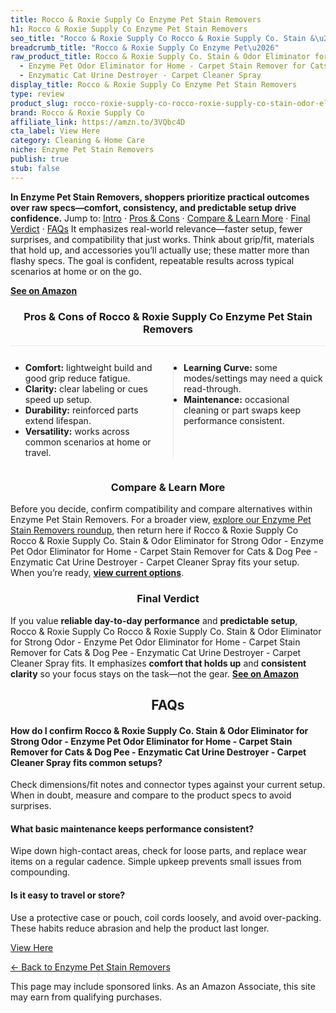 ```yaml
---
title: Rocco & Roxie Supply Co Enzyme Pet Stain Removers
h1: Rocco & Roxie Supply Co Enzyme Pet Stain Removers
seo_title: "Rocco & Roxie Supply Co Rocco & Roxie Supply Co. Stain &\u2026"
breadcrumb_title: "Rocco & Roxie Supply Co Enzyme Pet\u2026"
raw_product_title: Rocco & Roxie Supply Co. Stain & Odor Eliminator for Strong Odor
  - Enzyme Pet Odor Eliminator for Home - Carpet Stain Remover for Cats & Dog Pee
  - Enzymatic Cat Urine Destroyer - Carpet Cleaner Spray
display_title: Rocco & Roxie Supply Co Enzyme Pet Stain Removers
type: review
product_slug: rocco-roxie-supply-co-rocco-roxie-supply-co-stain-odor-eliminator-for-s-8a8f13fd
brand: Rocco & Roxie Supply Co
affiliate_link: https://amzn.to/3VQbc4D
cta_label: View Here
category: Cleaning & Home Care
niche: Enzyme Pet Stain Removers
publish: true
stub: false
---
```


<div id="intro" class="full-width"><p><strong>In Enzyme Pet Stain Removers, shoppers prioritize practical outcomes over raw specs&mdash;comfort, consistency, and predictable setup drive confidence.</strong> Jump to: <a href="#intro">Intro</a> · <a href="#pros-cons">Pros &amp; Cons</a> · <a href="#compare-more">Compare &amp; Learn More</a> · <a href="#verdict">Final Verdict</a> · <a href="#faqs">FAQs</a> It emphasizes real-world relevance&mdash;faster setup, fewer surprises, and compatibility that just works. Think about grip/fit, materials that hold up, and accessories you’ll actually use; these matter more than flashy specs. The goal is confident, repeatable results across typical scenarios at home or on the go.</p><p><a href="https://amzn.to/3VQbc4D" rel="nofollow sponsored noopener" target="_blank"><strong>See on Amazon</strong></a></p></div>
<h3 id="pros-cons" style="text-align:center;">Pros &amp; Cons of Rocco & Roxie Supply Co Enzyme Pet Stain Removers</h3>
<div class="pc-grid" style="display:grid;grid-template-columns:1fr 1fr;gap:16px;border-top:1px solid #e5e7eb;padding-top:12px;">
  <ul>
    <li><strong>Comfort:</strong> lightweight build and good grip reduce fatigue.</li>
    <li><strong>Clarity:</strong> clear labeling or cues speed up setup.</li>
    <li><strong>Durability:</strong> reinforced parts extend lifespan.</li>
    <li><strong>Versatility:</strong> works across common scenarios at home or travel.</li>
  </ul>
  <ul style="border-left:1px solid #e5e7eb;padding-left:16px;">
    <li><strong>Learning Curve:</strong> some modes/settings may need a quick read-through.</li>
    <li><strong>Maintenance:</strong> occasional cleaning or part swaps keep performance consistent.</li>
  </ul>
</div>


<h3 id="compare-more" style="text-align:center;">Compare &amp; Learn More</h3>
<p>Before you decide, confirm compatibility and compare alternatives within Enzyme Pet Stain Removers. For a broader view, <a href="#">explore our Enzyme Pet Stain Removers roundup</a>, then return here if Rocco & Roxie Supply Co Rocco & Roxie Supply Co. Stain & Odor Eliminator for Strong Odor - Enzyme Pet Odor Eliminator for Home - Carpet Stain Remover for Cats & Dog Pee - Enzymatic Cat Urine Destroyer - Carpet Cleaner Spray fits your setup. When you’re ready, <a href="https://amzn.to/3VQbc4D" rel="nofollow sponsored noopener" target="_blank"><strong>view current options</strong></a>.</p>

<h3 id="verdict" style="text-align:center;">Final Verdict</h3>
<p>If you value <strong>reliable day-to-day performance</strong> and <strong>predictable setup</strong>, Rocco & Roxie Supply Co Rocco & Roxie Supply Co. Stain & Odor Eliminator for Strong Odor - Enzyme Pet Odor Eliminator for Home - Carpet Stain Remover for Cats & Dog Pee - Enzymatic Cat Urine Destroyer - Carpet Cleaner Spray fits. It emphasizes <strong>comfort that holds up</strong> and <strong>consistent clarity</strong> so your focus stays on the task&mdash;not the gear. <a href="https://amzn.to/3VQbc4D" rel="nofollow sponsored noopener" target="_blank"><strong>See on Amazon</strong></a></p>

<h2 id="faqs" style="text-align:center;">FAQs</h2>
<h4><strong>How do I confirm Rocco & Roxie Supply Co. Stain & Odor Eliminator for Strong Odor - Enzyme Pet Odor Eliminator for Home - Carpet Stain Remover for Cats & Dog Pee - Enzymatic Cat Urine Destroyer - Carpet Cleaner Spray fits common setups?</strong></h4>
<p>Check dimensions/fit notes and connector types against your current setup. When in doubt, measure and compare to the product specs to avoid surprises.</p>
<h4><strong>What basic maintenance keeps performance consistent?</strong></h4>
<p>Wipe down high-contact areas, check for loose parts, and replace wear items on a regular cadence. Simple upkeep prevents small issues from compounding.</p>
<h4><strong>Is it easy to travel or store?</strong></h4>
<p>Use a protective case or pouch, coil cords loosely, and avoid over-packing. These habits reduce abrasion and help the product last longer.</p>

<p><a class="btn" href="https://amzn.to/3VQbc4D" target="_blank" rel="nofollow sponsored noopener">View Here</a></p>
<p><a href="/roundups/cleaning-home-care/enzyme-pet-stain-removers/">← Back to Enzyme Pet Stain Removers</a></p>
<aside class="disclosure">This page may include sponsored links. As an Amazon Associate, this site may earn from qualifying purchases.</aside>
